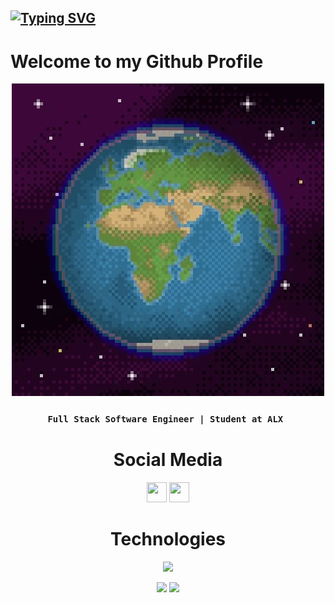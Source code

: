 ## [![Typing SVG](https://readme-typing-svg.demolab.com?font=Fira+Code&duration=4000&pause=1000&random=false&width=435&lines=Yousef+Abodawoud)](https://git.io/typing-svg)

# Welcome to my Github Profile

<center><img src="./giphy.webp"/>

### `Full Stack Software Engineer | Student at ALX `
<center/>


# Social Media
<a href="https://www.linkedin.com/in/abodawoud/" target="_blank" rel="noreferrer"><img src="https://raw.githubusercontent.com/danielcranney/readme-generator/main/public/icons/socials/linkedin.svg" width="32" height="32" /></a>
<a href="https://twitter.com/Abodaawoud" target="_blank" rel="noreferrer"><img src="https://raw.githubusercontent.com/danielcranney/readme-generator/main/public/icons/socials/twitter.svg" width="32" height="32" /></a>


# Technologies
<p align="center">
    <a href="https://skillicons.dev">
        <img src="https://skillicons.dev/icons?i=js,html,css,bootstrap,angular,jquery,figma,python,bots,flask,mysql,nginx,vscode,c,bash,linux,vim,git,github&perline=5" />
    </a>
</p>

![](http://github-profile-summary-cards.vercel.app/api/cards/repos-per-language?username=Abodawoud&theme=github)
![](http://github-profile-summary-cards.vercel.app/api/cards/productive-time?username=Abodawoud&theme=github&utcOffset=8)
